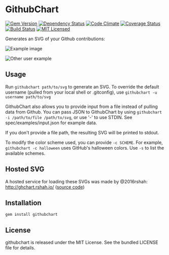GithubChart
============

[![Gem Version](https://img.shields.io/gem/v/githubchart.svg)](https://rubygems.org/gems/githubchart)
[![Dependency Status](https://img.shields.io/gemnasium/akerl/githubchart.svg)](https://gemnasium.com/akerl/githubchart)
[![Code Climate](https://img.shields.io/codeclimate/github/akerl/githubchart.svg)](https://codeclimate.com/github/akerl/githubchart)
[![Coverage Status](https://img.shields.io/coveralls/akerl/githubchart.svg)](https://coveralls.io/r/akerl/githubchart)
[![Build Status](https://img.shields.io/travis/akerl/githubchart.svg)](https://travis-ci.org/akerl/githubchart)
[![MIT Licensed](https://img.shields.io/badge/license-MIT-green.svg)](https://tldrlegal.com/license/mit-license)

Generates an SVG of your Github contributions:

![Example image](http://akerl.github.io/githubchart/chart.svg)

![Other user example](http://akerl.github.io/githubchart/other_user.svg)

## Usage

Run `githubchart path/to/svg` to generate an SVG. To override the default username (pulled from your local shell or .gitconfig), use `githubchart -u username path/to/svg`

GithubChart also allows you to provide input from a file instead of pulling data from Github. You can pass JSON to GithubChart by using `githubchart -i /path/to/file /path/to/svg`, or use '-' to use STDIN. See spec/examples/input.json for example data.

If you don't provide a file path, the resulting SVG will be printed to stdout.

To modify the color scheme used, you can provide `-c SCHEME`. For example, `githubchart -c halloween` uses GitHub's halloween colors. Use `-s` to list the available schemes.

## Hosted SVG

A hosted service for loading these SVGs was made by @2016rshah: http://ghchart.rshah.io/ ([source code](https://github.com/2016rshah/githubchart-api))

## Installation

    gem install githubchart

## License

githubchart is released under the MIT License. See the bundled LICENSE file for details.

